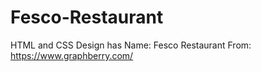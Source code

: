 # Fesco-Restaurant
HTML and CSS Design has Name: Fesco Restaurant  From: https://www.graphberry.com/
